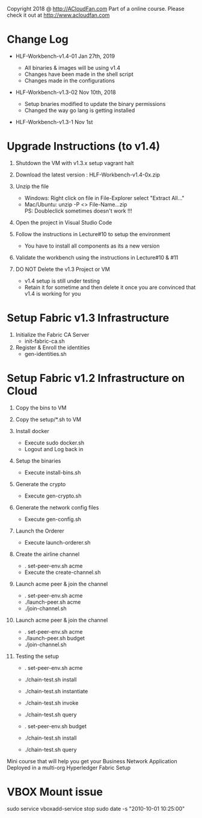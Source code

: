 Copyright 2018 @ http://ACloudFan.com 
Part of a online course. Please check it out at http://www.acloudfan.com

Change Log
==========

- HLF-Workbench-v1.4-01       Jan 27th, 2019
  
  * All binaries & images will be using v1.4
  * Changes have been made in the shell script
  * Changes made in the configurations


- HLF-Workbench-v1.3-02       Nov 10th, 2018
  * Setup bnaries modified to update the binary permissions
  * Changed the way go lang is getting installed
- HLF-Workbench-v1.3-1        Nov 1st


Upgrade Instructions (to v1.4)
==============================
 1. Shutdown the VM with v1.3.x setup
     vagrant   halt
  2. Download the latest version : HLF-Workbench-v1.4-0x.zip
  3. Unzip the file
     * Windows:    Right click on file in File-Explorer select "Extract All..."
     * Mac/Ubuntu: unzip -P <<PASSWORD>>  File-Name...zip  
     PS: Doubleclick sometimes doesn't work !!!
  4. Open the project in Visual Studio Code
  5. Follow the instructions in Lecture#10 to setup the environment
     * You have to install all components as its a new version
  6. Validate the workbench using the instructions in Lecture#10 & #11

  7. DO NOT Delete the v1.3 Project or VM
     * v1.4 setup is still under testing 
     * Retain it for sometime and then delete it once you are convinced
       that v1.4 is working for you


Setup Fabric v1.3 Infrastructure
================================
1. Initialize the Fabric CA Server
    - init-fabric-ca.sh
2. Register & Enroll the identities
    - gen-identities.sh



Setup Fabric v1.2 Infrastructure on Cloud
=========================================

1. Copy the bins to VM
2. Copy the setup/*.sh to VM
3. Install docker
   - Execute sudo docker.sh
   - Logout and Log back in
4. Setup the binaries
   - Execute install-bins.sh
5. Generate the crypto
   - Execute gen-crypto.sh
6. Generate the network config files
   - Execute gen-config.sh
7. Launch the Orderer
   - Execute launch-orderer.sh
8. Create the airline channel
    - . set-peer-env.sh acme
    - Execute the create-channel.sh
9. Launch acme peer & join the channel
    - . set-peer-env.sh acme
    - ./launch-peer.sh  acme
    - ./join-channel.sh
10. Launch acme peer & join the channel
    - . set-peer-env.sh acme
    - ./launch-peer.sh  budget
    - ./join-channel.sh

11. Testing the setup
    - . set-peer-env.sh acme
    - ./chain-test.sh install
    - ./chain-test.sh instantiate
    - ./chain-test.sh invoke
    - ./chain-test.sh query

    - . set-peer-env.sh budget
    - ./chain-test.sh install
    - ./chain-test.sh query




Mini course that will help you get your Business Network Application Deployed in a multi-org Hyperledger Fabric Setup

# VBOX Mount issue
sudo service vboxadd-service stop
sudo date -s "2010-10-01 10:25:00"